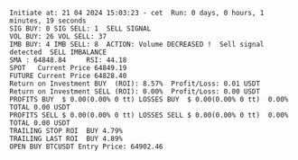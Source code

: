    Initiate at: 21 04 2024 15:03:23 - cet  Run: 0 days, 0 hours, 1 minutes, 19 seconds
    SIG BUY: 0 SIG SELL: 1  SELL SIGNAL
    VOL BUY: 26 VOL SELL: 37
    IMB BUY: 4 IMB SELL: 8  ACTION: Volume DECREASED !  Sell signal detected  SELL IMBALANCE
    SMA : 64848.84     RSI: 44.18
    SPOT   Current Price 64849.19
    FUTURE Current Price 64828.40
    Return on Investment BUY  (ROI): 8.57%  Profit/Loss: 0.01 USDT
    Return on Investment SELL (ROI): 0.00%  Profit/Loss: 0.00 USDT
    PROFITS BUY  $ 0.00(0.00% 0 tt) LOSSES BUY  $ 0.00(0.00% 0 tt)  0.00%  TOTAL 0.00 USDT
    PROFITS SELL $ 0.00(0.00% 0 tt) LOSSES SELL $ 0.00(0.00% 0 tt)  0.00%  TOTAL 0.00 USDT
    TRAILING STOP ROI  BUY 4.79%
    TRAILING LAST ROI  BUY 4.89%
    OPEN BUY BTCUSDT Entry Price: 64902.46
